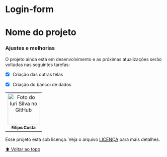 # Login-form
 
# Nome do projeto

<!---Esses são exemplos. Veja https://shields.io para outras pessoas ou para personalizar este conjunto de escudos. Você pode querer incluir dependências, status do projeto e informações de licença aqui--->

### Ajustes e melhorias

O projeto ainda está em desenvolvimento e as próximas atualizações serão voltadas nas seguintes tarefas:

- [x] Criação das outras telas 
- [x] Criação do bancoi de dados





<table>
  <tr>
    <td align="center">
      <a href="#">
        <img src="https://avatars3.githubusercontent.com/u/31936044" width="100px;" alt="Foto do Iuri Silva no GitHub"/><br>
        <sub>
          <b>Filipe Costa</b>
        </sub>
      </a>
    
  </tr>
</table>


Esse projeto está sob licença. Veja o arquivo [LICENÇA](LICENSE.md) para mais detalhes.

[⬆ Voltar ao topo](#nome-do-projeto)<br>
